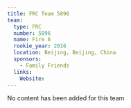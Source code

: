 ```yaml
---
title: FRC Team 5896
team:
  type: FRC
  number: 5896
  name: Fire 6
  rookie_year: 2016
  location: Beijing, Beijing, China
  sponsors:
    - Family Friends
  links:
    Website: 
---
```

No content has been added for this team